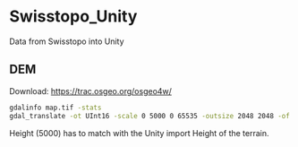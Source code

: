 # Swisstopo_Unity
Data from Swisstopo into Unity

## DEM
Download: https://trac.osgeo.org/osgeo4w/
```bash
gdalinfo map.tif -stats
gdal_translate -ot UInt16 -scale 0 5000 0 65535 -outsize 2048 2048 -of ENVI D:\in.tif D:\out.raw
```
Height (5000) has to match with the Unity import Height of the terrain.
